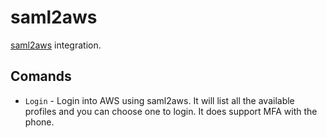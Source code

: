 # saml2aws

[saml2aws](https://github.com/Versent/saml2aws/tree/master) integration.

## Comands

- `Login` - Login into AWS using saml2aws. It will list all the available profiles and you can choose one to login. It does support MFA with the phone.
